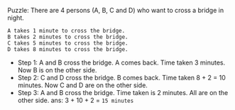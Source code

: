 Puzzle: There are 4 persons (A, B, C and D) who want to cross a bridge in night.

    A takes 1 minute to cross the bridge.
    B takes 2 minutes to cross the bridge.
    C takes 5 minutes to cross the bridge.
    D takes 8 minutes to cross the bridge.

- Step 1: A and B cross the bridge. A comes back. Time taken 3 minutes. Now B is on the other side.
- Step 2: C and D cross the bridge. B comes back. Time taken 8 + 2 = 10 minutes. Now C and D are on the other side.
- Step 3: A and B cross the bridge. Time taken is 2 minutes. All are on the other side.
  ans: 3 + 10 + 2 = `15 minutes`
